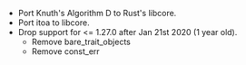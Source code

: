 - Port Knuth's Algorithm D to Rust's libcore.
- Port itoa to libcore.
- Drop support for <= 1.27.0 after Jan 21st 2020 (1 year old).
    - Remove bare_trait_objects
    - Remove const_err
